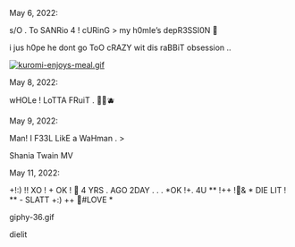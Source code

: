 May 6, 2022:

s/O . To SANRio 4 ! cURinG > my h0mIe’s depR3SSI0N 🤧

i jus h0pe he dont go ToO cRAZY wit dis raBBiT obsession ..

[![kuromi-enjoys-meal.gif](https://s8.gifyu.com/images/kuromi-enjoys-meal.gif)](https://gifyu.com/image/SsWxN)


 

May 8, 2022:

wHOLe ! LoTTA FRuiT . 🍓🍒🫐

 

May 9, 2022:

Man! I F33L LikE a WaHman . >

Shania Twain MV

 

May 11, 2022:

+!:) !! XO ! + OK ! 🖤 4 YRS . AGO 2DAY . . . *OK !+. 4U ** !++
!🖤& * DIE LIT ! ** - SLATT +:)
++ 🖤#LOVE *

 giphy-36.gif


dielit
